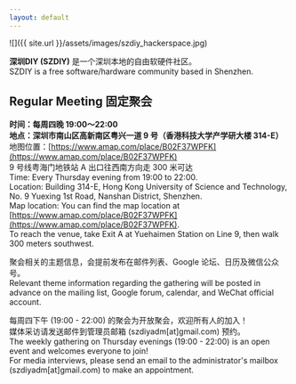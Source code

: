 ```yaml
---
layout: default
---
```


<div class="home-photo" markdown="span">
![]({{ site.url }}/assets/images/szdiy_hackerspace.jpg)
</div>

**深圳DIY (SZDIY)** 是一个深圳本地的自由软硬件社区。
<br/>SZDIY is a free software/hardware community based in Shenzhen.


## Regular Meeting 固定聚会

**时间：每周四晚 19:00～22:00**  
**地点：深圳市南山区高新南区粤兴一道 9 号（香港科技大学产学研大楼 314-E）**  
地图位置：[https://www.amap.com/place/B02F37WPFK](https://www.amap.com/place/B02F37WPFK)  
9 号线粤海门地铁站 A 出口往西南方向走 300 米可达  
Time: Every Thursday evening from 19:00 to 22:00.  
Location: Building 314-E, Hong Kong University of Science and Technology, No. 9 Yuexing 1st Road, Nanshan District, Shenzhen.  
Map location: You can find the map location at [https://www.amap.com/place/B02F37WPFK](https://www.amap.com/place/B02F37WPFK).  
To reach the venue, take Exit A at Yuehaimen Station on Line 9, then walk 300 meters southwest.

聚会相关的主题信息，会提前发布在邮件列表、Google 论坛、日历及微信公众号。  
Relevant theme information regarding the gathering will be posted in advance on the mailing list, Google forum, calendar, and WeChat official account.

每周四下午 (19:00 - 22:00) 的聚会为开放聚会，欢迎所有人的加入！  
媒体采访请发送邮件到管理员邮箱 (szdiyadm[at]gmail.com) 预约。  
The weekly gathering on Thursday evenings (19:00 - 22:00) is an open event and welcomes everyone to join!   
For media interviews, please send an email to the administrator's mailbox (szdiyadm[at]gmail.com) to make an appointment.
